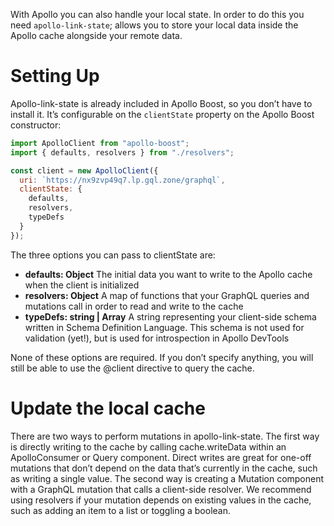 With Apollo you can also handle your local state. In order to do this you need `apollo-link-state`; allows you to store your local data inside the Apollo cache alongside your remote data.

# Setting Up
Apollo-link-state is already included in Apollo Boost, so you don’t have to install it. It’s configurable on the `clientState` property on the Apollo Boost constructor:
```js
import ApolloClient from "apollo-boost";
import { defaults, resolvers } from "./resolvers";

const client = new ApolloClient({
  uri: `https://nx9zvp49q7.lp.gql.zone/graphql`,
  clientState: {
    defaults,
    resolvers,
    typeDefs
  }
});
```

The three options you can pass to clientState are:

- **defaults: Object**
The initial data you want to write to the Apollo cache when the client is initialized
- **resolvers: Object**
A map of functions that your GraphQL queries and mutations call in order to read and write to the cache
- **typeDefs: string | Array**
A string representing your client-side schema written in Schema Definition Language. This schema is not used for validation (yet!), but is used for introspection in Apollo DevTools

None of these options are required. If you don’t specify anything, you will still be able to use the @client directive to query the cache.

# Update the local cache
There are two ways to perform mutations in apollo-link-state. The first way is directly writing to the cache by calling cache.writeData within an ApolloConsumer or Query component. Direct writes are great for one-off mutations that don’t depend on the data that’s currently in the cache, such as writing a single value. The second way is creating a Mutation component with a GraphQL mutation that calls a client-side resolver. We recommend using resolvers if your mutation depends on existing values in the cache, such as adding an item to a list or toggling a boolean.
